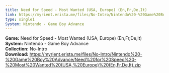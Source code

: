 ```yaml
---
title: Need for Speed - Most Wanted (USA, Europe) (En,Fr,De,It)
link: https://myrient.erista.me/files/No-Intro/Nintendo%20-%20Game%20Boy%20Advance/Need%20for%20Speed%20-%20Most%20Wanted%20(USA,%20Europe)%20(En,Fr,De,It).zip
type: single1
System: Nintendo - Game Boy Advance
---
```

<b>Game:</b> Need for Speed - Most Wanted (USA, Europe) (En,Fr,De,It)<br>
<b>System:</b> Nintendo - Game Boy Advance<br>
<b>Collection:</b> No-Intro<br>
<b>Download:</b> https://myrient.erista.me/files/No-Intro/Nintendo%20-%20Game%20Boy%20Advance/Need%20for%20Speed%20-%20Most%20Wanted%20(USA,%20Europe)%20(En,Fr,De,It).zip